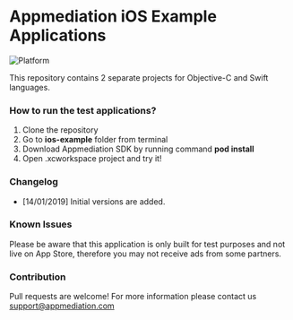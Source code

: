 # Appmediation iOS Example Applications

![Platform](https://img.shields.io/cocoapods/p/Appmediation.svg) 

This repository contains 2 separate projects for Objective-C and Swift languages.

### How to run the test applications?
1) Clone the repository
2) Go to **ios-example** folder from terminal
3) Download Appmediation SDK by running command **pod install**
4) Open .xcworkspace project and try it!

### Changelog
- [14/01/2019] Initial versions are added. 

### Known Issues
Please be aware that this application is only built for test purposes and not live on App Store, therefore you may not receive ads from some partners.

### Contribution
Pull requests are welcome! For more information please contact us support@appmediation.com




